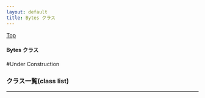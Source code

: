 ```yaml
---
layout: default
title: Bytes クラス 
---
```

[Top](../index.html)

#### Bytes クラス 

#Under Construction


### クラス一覧(class list)



---
